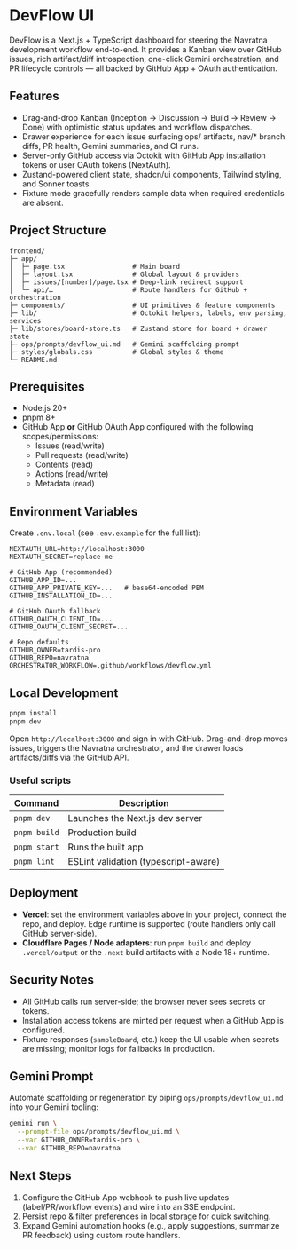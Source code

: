 # DevFlow UI

DevFlow is a Next.js + TypeScript dashboard for steering the Navratna development workflow end-to-end. It provides a Kanban view over GitHub issues, rich artifact/diff introspection, one-click Gemini orchestration, and PR lifecycle controls — all backed by GitHub App + OAuth authentication.

## Features

- Drag-and-drop Kanban (Inception → Discussion → Build → Review → Done) with optimistic status updates and workflow dispatches.
- Drawer experience for each issue surfacing ops/ artifacts, nav/* branch diffs, PR health, Gemini summaries, and CI runs.
- Server-only GitHub access via Octokit with GitHub App installation tokens or user OAuth tokens (NextAuth).
- Zustand-powered client state, shadcn/ui components, Tailwind styling, and Sonner toasts.
- Fixture mode gracefully renders sample data when required credentials are absent.

## Project Structure

```
frontend/
├─ app/
│  ├─ page.tsx                 # Main board
│  ├─ layout.tsx               # Global layout & providers
│  ├─ issues/[number]/page.tsx # Deep-link redirect support
│  └─ api/…                    # Route handlers for GitHub + orchestration
├─ components/                 # UI primitives & feature components
├─ lib/                        # Octokit helpers, labels, env parsing, services
├─ lib/stores/board-store.ts   # Zustand store for board + drawer state
├─ ops/prompts/devflow_ui.md   # Gemini scaffolding prompt
├─ styles/globals.css          # Global styles & theme
└─ README.md
```

## Prerequisites

- Node.js 20+
- pnpm 8+
- GitHub App **or** GitHub OAuth App configured with the following scopes/permissions:
  - Issues (read/write)
  - Pull requests (read/write)
  - Contents (read)
  - Actions (read/write)
  - Metadata (read)

## Environment Variables

Create `.env.local` (see `.env.example` for the full list):

```
NEXTAUTH_URL=http://localhost:3000
NEXTAUTH_SECRET=replace-me

# GitHub App (recommended)
GITHUB_APP_ID=...
GITHUB_APP_PRIVATE_KEY=...   # base64-encoded PEM
GITHUB_INSTALLATION_ID=...

# GitHub OAuth fallback
GITHUB_OAUTH_CLIENT_ID=...
GITHUB_OAUTH_CLIENT_SECRET=...

# Repo defaults
GITHUB_OWNER=tardis-pro
GITHUB_REPO=navratna
ORCHESTRATOR_WORKFLOW=.github/workflows/devflow.yml
```

## Local Development

```bash
pnpm install
pnpm dev
```

Open `http://localhost:3000` and sign in with GitHub. Drag-and-drop moves issues, triggers the Navratna orchestrator, and the drawer loads artifacts/diffs via the GitHub API.

### Useful scripts

| Command        | Description                            |
| -------------- | -------------------------------------- |
| `pnpm dev`     | Launches the Next.js dev server        |
| `pnpm build`   | Production build                       |
| `pnpm start`   | Runs the built app                     |
| `pnpm lint`    | ESLint validation (typescript-aware)   |

## Deployment

- **Vercel**: set the environment variables above in your project, connect the repo, and deploy. Edge runtime is supported (route handlers only call GitHub server-side).
- **Cloudflare Pages / Node adapters**: run `pnpm build` and deploy `.vercel/output` or the `.next` build artifacts with a Node 18+ runtime.

## Security Notes

- All GitHub calls run server-side; the browser never sees secrets or tokens.
- Installation access tokens are minted per request when a GitHub App is configured.
- Fixture responses (`sampleBoard`, etc.) keep the UI usable when secrets are missing; monitor logs for fallbacks in production.

## Gemini Prompt

Automate scaffolding or regeneration by piping `ops/prompts/devflow_ui.md` into your Gemini tooling:

```bash
gemini run \
  --prompt-file ops/prompts/devflow_ui.md \
  --var GITHUB_OWNER=tardis-pro \
  --var GITHUB_REPO=navratna
```

## Next Steps

1. Configure the GitHub App webhook to push live updates (label/PR/workflow events) and wire into an SSE endpoint.
2. Persist repo & filter preferences in local storage for quick switching.
3. Expand Gemini automation hooks (e.g., apply suggestions, summarize PR feedback) using custom route handlers.
